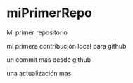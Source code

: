 # miPrimerRepo
Mi primer repositorio

mi primera contribución local para github

un commit mas desde github

una actualización mas
